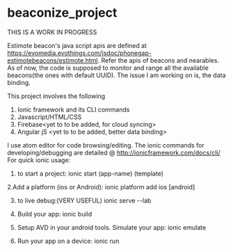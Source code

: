 # beaconize_project

THIS IS A WORK IN PROGRESS

Estimote beacon's java script apis are defined at https://evomedia.evothings.com/jsdoc/phonegap-estimotebeacons/estimote.html. 
Refer the apis of beacons and nearables.
As of now, the code is supposed to monitor and range all the available beacons(the ones with default UUID). 
The issue I am working on is, the data binding.

This project involves the following

1. Ionic framework and its CLI commands
2. Javascript/HTML/CSS
3. Firebase<yet to to be added, for cloud syncing>
4. Angular jS <yet to to be added, better data binding>

I use atom editor for code browsing/editing.
The ionic commands for developing/debugging are detailed @ http://ionicframework.com/docs/cli/
For quick ionic usage:
1. to start a project: 
    ionic start (app-name) (template)

2.Add a platform (ios or Android): ionic platform add ios [android]

3. to live debug:(VERY USEFUL)
  ionic serve --lab
  
4. Build your app: ionic build <PLATFORM>

5. Setup AVD in your android tools. 
Simulate your app: ionic emulate <PLATFORM>

6. Run your app on a device: ionic run <PLATFORM>

  
